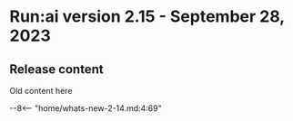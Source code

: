 # Run:ai version 2.15 - September 28, 2023

## Release content

<!-- RUN-5928 Node Scheduler - MS1 -->

<!-- RUN-7085/RUN-9480 Installation - Cluster wizard Improvements -->

<!-- RUN-7495/RUN11388 Support PSA / SCCs V2 \(security mechanism for pods on K8S/OCP\)-->

<!-- RUN-9041 Skipped Automation Tests-->

<!-- RUN-9386 Metrics API: Expose predefined metrics-->

<!-- RUN-9924/RUN-9925  Granular GPU compute time-slicing / Strict GPU compute time-slicing -->

<!-- RUN-9943/RUN-12176 Nodes - reflect the correct status of the node-->

<!-- RUN-9949 Container <!-- RUNtime Interface-->

<!-- RUN-9950 Support JFrog Artifactory private repository -->

<!-- RUN-10221/RUN-10426 Projects V2 - User will be able to export a CSV report-->

<!-- RUN-10271/RUN-10321 Mark environment for workload type-->

<!-- RUN-10404/RUN-11747 Submit distributed training-->

<!-- RUN-10411/RUN-11390 Support self-signed certificates-->

<!-- RUN-10446/RUN-10447 RUN:ai Hyper-Scale - Scheduler - Phase 1: Adobe scenario-->

<!-- RUN-10451/RUN-10452 Support new Kubernetes and OpenShift releases - Q3/2023-->

<!-- RUN-10486 Project selection is persistent in the  \(V2\)-->

<!-- RUN-10493 Stabilize scheduler post Elastic Workloads changes-->

<!-- RUN-10602/RUN-10603 GPU Memory Request & Limit-->

<!-- RUN-10619 Email mechanism -->

<!-- RUN-10622 Policy blocks workloads that attempt to store data on the node-->

<!-- RUN-10639/RUN-11389 Researcher Service Refactoring - Step 1 \(UI only\)-->

<!-- RUN-10802 Quota management dashboard post-release -->

<!-- RUN-10862/RUN-10863 Department as a workspace asset creation scope - phase 2-->

<!-- RUN-11186/RUN-11241 Submitting an MPI/PT/TF/XGBoost distributed training from UI - 1st form page -->

<!-- RUN-11194/RUN-11239 All changes done in the UI for distributed training are hidden behind feature flag -->

<!-- RUN-11206/RUN-11242 Submitting distributed training from UI - 2nd form page-->

<!-- RUN-11219/RUN-11602 Submitting an MPI distributed training from UI - 3rd form page-->

<!-- RUN-11231/RUN-11240 Environment for distributed training-->

<!-- RUN-11282/RUN-11283 Nodepools enabled by default-->

<!-- RUN-11292/RUN-11592 General changes in favor of any asset based workload \(WS, training, DT\)-->

<!-- RUN-11325 R&D Support time Q3-->

<!-- RUN-11421 Consumption report - Cost and bugs-->

<!-- RUN-11525/RUN-11538 Support Kubernetes non-privileged PSA on project namespaces for Openshift-->

<!-- RUN-11610 Sunset of old submit form-->

<!-- RUN-11692/RUN-11694 Scoping for template-->

<!-- RUN-11974 Use Secure images only \(UBI\)-->

<!-- RUN-12036 2.15.0 Stabilization-->

<!-- RUN-12166 Cost fixes-->

<!-- Include from 2.14 -->

Old content here

--8<-- "home/whats-new-2-14.md:4:69"
